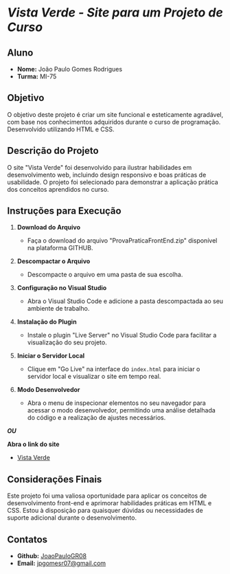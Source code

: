 # ***Vista Verde - Site para um Projeto de Curso***

## **Aluno**
- **Nome:** João Paulo Gomes Rodrigues
- **Turma:** MI-75

## **Objetivo**
O objetivo deste projeto é criar um site funcional e esteticamente agradável, com base nos conhecimentos adquiridos durante o curso de programação. Desenvolvido utilizando HTML e CSS.

## **Descrição do Projeto**
O site "Vista Verde" foi desenvolvido para ilustrar habilidades em desenvolvimento web, incluindo design responsivo e boas práticas de usabilidade. O projeto foi selecionado para demonstrar a aplicação prática dos conceitos aprendidos no curso.

## **Instruções para Execução**

1. **Download do Arquivo**
    - Faça o download do arquivo "ProvaPraticaFrontEnd.zip" disponível na plataforma GITHUB.

2. **Descompactar o Arquivo**
    - Descompacte o arquivo em uma pasta de sua escolha.

3. **Configuração no Visual Studio**
    - Abra o Visual Studio Code e adicione a pasta descompactada ao seu ambiente de trabalho.

4. **Instalação do Plugin**
    - Instale o plugin "Live Server" no Visual Studio Code para facilitar a visualização do seu projeto.

5. **Iniciar o Servidor Local**
    - Clique em "Go Live" na interface do `index.html` para iniciar o servidor local e visualizar o site em tempo real.

6. **Modo Desenvolvedor**
    - Abra o menu de inspecionar elementos no seu navegador para acessar o modo desenvolvedor, permitindo uma análise detalhada do código e a realização de ajustes necessários.

***OU***

**Abra o link do site** 
- [Vista Verde](https://vistaverde.vercel.app/)

## **Considerações Finais**
Este projeto foi uma valiosa oportunidade para aplicar os conceitos de desenvolvimento front-end e aprimorar habilidades práticas em HTML e CSS. Estou à disposição para quaisquer dúvidas ou necessidades de suporte adicional durante o desenvolvimento.

## **Contatos**
- **Github:** [JoaoPauloGR08](https://github.com/JoaoPauloGR08)
- **Email:** jpgomesr07@gmail.com
